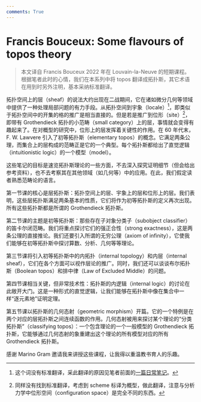 ```yaml
---
comments: True
---
```


# Francis Bouceux: Some flavours of topos theory

> 本文译自 Francis Bouceux 2022 年在 Louvain-la-Neuve 的短期课程。根据笔者此时的心情，我们在本系列中将 topos 翻译成拓扑斯，其它术语在用到时另外注明，基本采纳标准翻译。

拓扑空间上的层（sheaf）的说法大约出现在二战期间，它在诸如微分几何等领域中提供了一种处理局部问题的有力手段。从拓扑空间到宇象（locale）[^1]，即类似于拓扑空间中的开集的格的推广是相当直接的。但是若是推广到位形（site）[^2]，即带有 Grothendieck 拓扑的小范畴（small category）上的层，事情就会变得有趣起来了。在对概型的研究中，位形上的层发挥着关键性的作用。在 60 年代末，F. W. Lawvere 引入了初等拓扑斯（elementary topos）的概念。它满足两条公理，而集合上的层构成的范畴正是它的一个典型。每个拓扑斯都给出了直觉逻辑（intuitionistic logic）的一个模型（model）。

[^1]: 这个词没有标准翻译，采此翻译的原因见笔者前面的[一篇日常笔记](../../dnotes/0716locale_frame/)。

[^2]: 同样没有找到标准翻译，考虑到 scheme 标译为概型，做此翻译，注意与分析力学中位形空间（configuration space）是完全不同的东西。

这些笔记的目标是速览拓扑斯理论的一些方面，不去深入探究证明细节（但会给出参考资料），也不去考察其在其他领域（如几何等）中的应用。在此，我们假定读者熟悉范畴论的语言。

第一节课的核心是层拓扑斯：拓扑空间上的层、宇象上的层和位形上的层。我们表明，这些层拓扑斯满足两条基本的性质，它们将作为初等拓扑斯的定义再次出现。所有这些拓扑斯都是所谓的 Grothendieck 拓扑斯。

第二节课的主题是初等拓扑斯：那些存在子对象分类子（subobject classifier）的笛卡尔闭范畴。我们将重点探讨它们的强正合性（strong exactness），这是两条公理的直接推论。我们还要引入所谓的无穷公理（axiom of infinity），它使我们能够在初等拓扑斯中探讨算数、分析、几何等等理论。

第三节课将引入初等拓扑斯中的内拓扑（internal topology）和内层（internal sheaf），它们在各个方面可以视作层论的推广。同时，我们还可以谈谈布尔拓扑斯（Boolean topos）和排中律（Law of Excluded Middle）的问题。

第四节课相当关键，但非常技术性：拓扑斯的内逻辑（internal logic）的讨论在此敞开大门。这是一种形式的直觉逻辑，让我们能够在拓扑斯中像在集合中一样“逐元素地”证明定理。

第五节课以拓扑斯的几何态射（geometric morphism）开篇。它的一个特例是在两个对应的层拓扑斯之间连续函数的作用。几何态射被用来探讨某个理论的“分类拓扑斯”（classifying topos）：一个包含理论的一个一般模型的 Grothendieck 拓扑斯，它能够通过几何态射的象重建出这个理论的所有模型对应的所有 Grothendieck 拓扑斯。

感谢 Marino Gram 邀请我来讲授这些课程，让我得以重温教书育人的乐趣。
